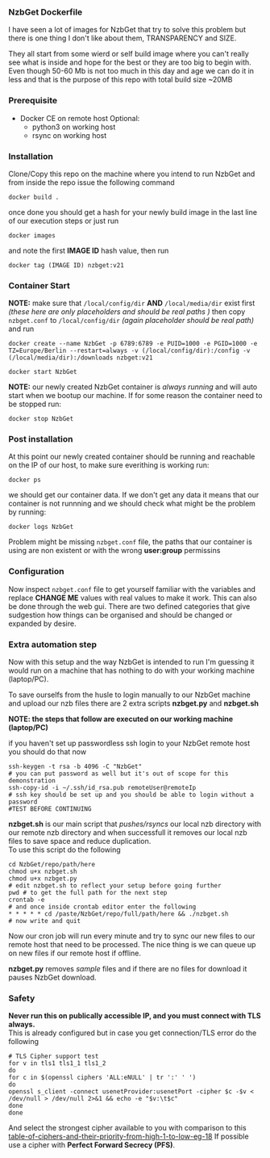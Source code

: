 ### NzbGet Dockerfile

I have seen a lot of images for NzbGet that try to solve this problem but there is one thing I don't like about them, TRANSPARENCY and SIZE.

They all start from some wierd or self build image where you can't really see what is inside and hope for the best or they are too big to begin with. Even though 50-60 Mb is not too much in this day and age we can do it in less and that is the purpose of this repo with total build size ~20MB

### Prerequisite

- Docker CE on remote host
Optional:
	- python3 on working host
	- rsync on working host

### Installation 

Clone/Copy this repo on the machine where you intend to run NzbGet and from inside the repo issue the following command
```
docker build .
```
once done you should get a hash for your newly build image in the last line of our execution steps or just run
```
docker images
```
and note the first **IMAGE ID** hash value, then run
```
docker tag (IMAGE ID) nzbget:v21
```

### Container Start
**NOTE:** make sure that `/local/config/dir` **AND** `/local/media/dir` exist first    
*(these here are only placeholders and should be real paths )*
then copy `nzbget.conf` to `/local/config/dir` *(again placeholder should be real path)* and run 
```
docker create --name NzbGet -p 6789:6789 -e PUID=1000 -e PGID=1000 -e TZ=Europe/Berlin --restart=always -v (/local/config/dir):/config -v (/local/media/dir):/downloads nzbget:v21
```
```
docker start NzbGet
```
**NOTE:** our newly created NzbGet container is *always running* and will auto start when we bootup our machine. If for some reason the container need to be stopped run:
```
docker stop NzbGet
```

### Post installation
At this point our newly created container should be running and reachable on the IP of our host, to make sure everithing is working run:
```
docker ps 
```
we should get our container data. If we don't get any data it means that our container is not runnning and we should check what might be the problem by running:
```
docker logs NzbGet
```

Problem might be missing `nzbget.conf` file, the paths that our container is using are non existent or with the wrong **user:group** permissins

### Configuration
Now inspect `nzbget.conf` file to get yourself familiar with the variables and replace **CHANGE ME** values with real values to make it work.
This can also be done through the web gui.
There are two defined categories that give sudgestion how things can be organised and should be changed or expanded by desire.

### Extra automation step

Now with this setup and the way NzbGet is intended to run I'm guessing it would run on a machine that has nothing to do with your working machine (laptop/PC).

To save ourselfs from the husle to login manually to our NzbGet machine and upload our nzb files there are 2 extra scripts **nzbget.py** and **nzbget.sh**

**NOTE: the steps that follow are executed on our working machine (laptop/PC)**

if you haven't set up passwordless ssh login to your NzbGet remote host you should do that now

```
ssh-keygen -t rsa -b 4096 -C "NzbGet"
# you can put password as well but it's out of scope for this demonstration
ssh-copy-id -i ~/.ssh/id_rsa.pub remoteUser@remoteIp
# ssh key should be set up and you should be able to login without a password 
#TEST BEFORE CONTINUING
``` 

**nzbget.sh** is our main script that *pushes/rsyncs* our local nzb directory with our remote nzb directory and when successfull it removes our local nzb files to save space and reduce duplication.    
To use this script do the following
```
cd NzbGet/repo/path/here
chmod u+x nzbget.sh
chmod u+x nzbget.py
# edit nzbget.sh to reflect your setup before going further
pwd # to get the full path for the next step
crontab -e
# and once inside crontab editor enter the following
* * * * * cd /paste/NzbGet/repo/full/path/here && ./nzbget.sh 
# now write and quit
```
Now our cron job will run every minute and try to sync our new files to our remote host that need to be processed. The nice thing is we can queue up on new files if our remote host if offline.

**nzbget.py** removes *sample* files and if there are no files for download it pauses NzbGet download.

### Safety

**Never run this on publically accessible IP, and you must connect with TLS always.**   
This is already configured but in case you get connection/TLS error do the following

```
# TLS Cipher support test
for v in tls1 tls1_1 tls1_2
do 
for c in $(openssl ciphers 'ALL:eNULL' | tr ':' ' ')
do
openssl s_client -connect usenetProvider:usenetPort -cipher $c -$v < /dev/null > /dev/null 2>&1 && echo -e "$v:\t$c"
done
done
```

And select the strongest cipher available to you with comparison to this [table-of-ciphers-and-their-priority-from-high-1-to-low-eg-18](https://github.com/OWASP/CheatSheetSeries/blob/master/cheatsheets/TLS_Cipher_String_Cheat_Sheet.md#table-of-the-ciphers-and-their-priority-from-high-1-to-low-eg-18)
If possible use a cipher with **Perfect Forward Secrecy (PFS)**.
